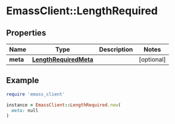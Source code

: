# EmassClient::LengthRequired

## Properties

| Name | Type | Description | Notes |
| ---- | ---- | ----------- | ----- |
| **meta** | [**LengthRequiredMeta**](LengthRequiredMeta.md) |  | [optional] |

## Example

```ruby
require 'emass_client'

instance = EmassClient::LengthRequired.new(
  meta: null
)
```


